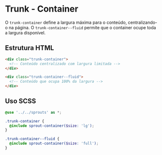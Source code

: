 # Trunk - Container

O `trunk-container` define a largura máxima para o conteúdo, centralizando-o na página. O `trunk-container--fluid` permite que o container ocupe toda a largura disponível.

## Estrutura HTML

```html
<div class="trunk-container">
  <!-- Conteúdo centralizado com largura limitada -->
</div>

<div class="trunk-container--fluid">
  <!-- Conteúdo que ocupa 100% da largura -->
</div>
```

## Uso SCSS

```scss
@use '../../sprouts' as *;

.trunk-container {
  @include sprout-container($size: 'lg');
}

.trunk-container--fluid {
  @include sprout-container($size: 'full');
}
```
